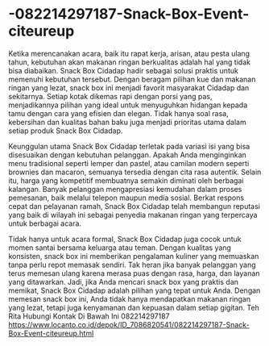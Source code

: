 # -082214297187-Snack-Box-Event-citeureup
Ketika merencanakan acara, baik itu rapat kerja, arisan, atau pesta ulang tahun, kebutuhan akan makanan ringan berkualitas adalah hal yang tidak bisa diabaikan. Snack Box Cidadap hadir sebagai solusi praktis untuk memenuhi kebutuhan tersebut. Dengan beragam pilihan kue dan makanan ringan yang lezat, snack box ini menjadi favorit masyarakat Cidadap dan sekitarnya. Setiap kotak dikemas rapi dengan porsi yang pas, menjadikannya pilihan yang ideal untuk menyuguhkan hidangan kepada tamu dengan cara yang efisien dan elegan. Tidak hanya soal rasa, kebersihan dan kualitas bahan baku juga menjadi prioritas utama dalam setiap produk Snack Box Cidadap.

Keunggulan utama Snack Box Cidadap terletak pada variasi isi yang bisa disesuaikan dengan kebutuhan pelanggan. Apakah Anda menginginkan menu tradisional seperti lemper dan pastel, atau camilan modern seperti brownies dan macaron, semuanya tersedia dengan cita rasa autentik. Selain itu, harga yang kompetitif membuatnya semakin diminati oleh berbagai kalangan. Banyak pelanggan mengapresiasi kemudahan dalam proses pemesanan, baik melalui telepon maupun media sosial. Berkat respons cepat dan pelayanan ramah, Snack Box Cidadap telah membangun reputasi yang baik di wilayah ini sebagai penyedia makanan ringan yang terpercaya untuk berbagai acara.

Tidak hanya untuk acara formal, Snack Box Cidadap juga cocok untuk momen santai bersama keluarga atau teman. Dengan kualitas yang konsisten, snack box ini memberikan pengalaman kuliner yang memuaskan tanpa perlu repot memasak sendiri. Tak heran jika banyak pelanggan yang terus memesan ulang karena merasa puas dengan rasa, harga, dan layanan yang ditawarkan. Jadi, jika Anda mencari snack box yang praktis dan memikat, Snack Box Cidadap adalah pilihan yang tepat untuk Anda. Dengan memesan snack box ini, Anda tidak hanya mendapatkan makanan ringan yang lezat, tetapi juga kenyamanan dan kepuasan dalam setiap gigitan.
Teh Rita
Hubungi Kontak Di Bawah Ini
082214297187
https://www.locanto.co.id/depok/ID_7086820541/082214297187-Snack-Box-Event-citeureup.html
